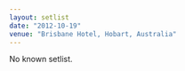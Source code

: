 ```yaml
---
layout: setlist
date: "2012-10-19"
venue: "Brisbane Hotel, Hobart, Australia"
---
```


No known setlist.
